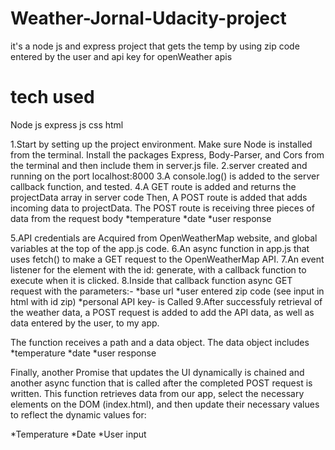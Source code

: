 # Weather-Jornal-Udacity-project

it's a node js and express project that gets the temp by using zip code entered by the user and api key for openWeather apis

# tech used 
Node js
express
js
css
html


1.Start by setting up the project environment. Make sure Node is installed from the terminal. Install the packages Express, Body-Parser, and Cors from the terminal and then include them in server.js file.
2.server created and running on the port localhost:8000
3.A console.log() is added to the server callback function, and tested.
4.A GET route is added and returns the projectData array in server code Then, A POST route is added that adds incoming data to projectData.
The POST route is receiving three pieces of data from the request body
    *temperature
    *date
    *user response

5.API credentials are Acquired from OpenWeatherMap website, and global variables at the top of the app.js code.
6.An async function in app.js that uses fetch() to make a GET request to the OpenWeatherMap API.
7.An event listener for the element with the id: generate, with a callback function to execute when it is clicked.
8.Inside that callback function async GET request with the parameters:-
  *base url
  *user entered zip code (see input in html with id zip)
  *personal API key- is Called
9.After successfuly retrieval of the weather data, a POST request is added to add the API data, as well as data entered by the user, to my app.

The function receives a path and a data object.
The data object includes
  *temperature
  *date
  *user response
  
Finally, another Promise that updates the UI dynamically is chained and another async function that is called after the completed POST request is written. This function retrieves data from our app, select the necessary elements on the DOM (index.html), and then update their necessary values to reflect the dynamic values for:

  *Temperature
  *Date
  *User input
